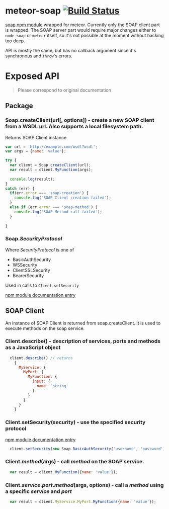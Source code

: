 # meteor-soap [![Build Status](https://travis-ci.org/zardak/meteor-soap.svg?branch=master)](https://travis-ci.org/zardak/meteor-soap)
[soap npm module](https://github.com/vpulim/node-soap) wrapped for meteor.
Currently only the SOAP client part is wrapped. The SOAP server part would require major changes either to `node-soap` or `meteor` itself, so it's not possible at the moment without hacking too deep.

API is mostly the same, but has no callback argument since it's synchronous and `throw`'s errors.

# Exposed API
> Please correspond to original documentation 

## Package
### Soap.createClient(url[, options]) - create a new SOAP client from a WSDL url. Also supports a local filesystem path.
Returns SOAP Client instance

``` javascript
var url = 'http://example.com/wsdl?wsdl';
var args = {name: 'value'};

try {
  var client = Soap.createClient(url);
  var result = client.MyFunction(args);
  
  console.log(result);
}
catch (err) {
  if(err.error === 'soap-creation') {
    console.log('SOAP Client creation failed');
  }
  else if (err.error === 'soap-method') {
    console.log('SOAP Method call failed');
  }
  
}
```

### Soap.*SecurityProtocol*
Where *SecurityProtocol* is one of

* BasicAuthSecurity
* WSSecurity
* ClientSSLSecurity
* BearerSecurity

Used in calls to `Client.setSecurity`

[npm module documentation entry](https://github.com/vpulim/node-soap#clientsetsecuritysecurity---use-the-specified-security-protocol)

## SOAP Client
An instance of SOAP Client is returned from soap.createClient. It is used to execute methods on the soap service.

### Client.describe() - description of services, ports and methods as a JavaScript object

``` javascript
  client.describe() // returns
    {
      MyService: {
        MyPort: {
          MyFunction: {
            input: {
              name: 'string'
            }
          }
        }
      }
    }
```

### Client.setSecurity(security) - use the specified security protocol
[npm module documentation entry](https://github.com/vpulim/node-soap#clientsetsecuritysecurity---use-the-specified-security-protocol)
``` javascript
  client.setSecurity(new Soap.BasicAuthSecurity('username', 'password'));
```

### Client.*method*(args) - call *method* on the SOAP service.
``` javascript
  var result = client.MyFunction({name: 'value'});
```
### Client.*service*.*port*.*method*(args, options) - call a *method* using a specific *service* and *port*
``` javascript
  var result = client.MyService.MyPort.MyFunction({name: 'value'});
```
